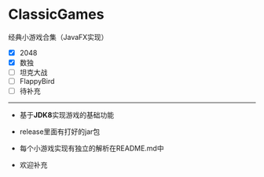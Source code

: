 # ClassicGames
经典小游戏合集（JavaFX实现）

- [x] 2048
- [x] 数独
- [ ] 坦克大战
- [ ] FlappyBird
- [ ] 待补充

---

- 基于**JDK8**实现游戏的基础功能

- release里面有打好的jar包

- 每个小游戏实现有独立的解析在README.md中

- 欢迎补充

